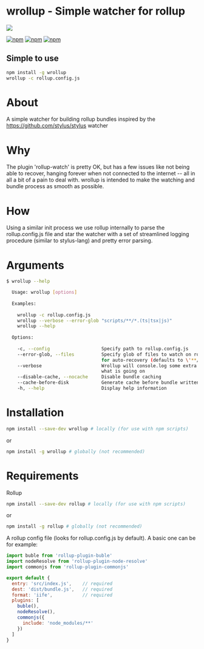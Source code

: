 # wrollup - Simple watcher for rollup

![](https://fat.gfycat.com/FelineAffectionateCockerspaniel.gif)

[![npm](https://img.shields.io/npm/v/wrollup.svg?maxAge=2592000)](https://www.npmjs.com/package/wrollup)
[![npm](https://img.shields.io/npm/dm/wrollup.svg?maxAge=2592000)](https://www.npmjs.com/package/wrollup)
[![npm](https://img.shields.io/npm/l/wrollup.svg?maxAge=2592000)](https://www.npmjs.com/package/wrollup)

## Simple to use
```bash
npm install -g wrollup
wrollup -c rollup.config.js
```

# About
A simple watcher for building rollup bundles inspired by the https://github.com/stylus/stylus watcher

# Why
The plugin 'rollup-watch' is pretty OK, but has a few issues like not being able to recover, hanging forever when not connected to the internet -- all in all a bit of a pain to deal with. wrollup is intended to make the watching and bundle process as smooth as possible.

# How
Using a similar init process we use rollup internally to parse the rollup.config.js file and star the watcher with a set of streamlined logging procedure (similar to stylus-lang) and pretty error parsing.

# Arguments
```bash
$ wrollup --help

  Usage: wrollup [options]
  
  Examples:
  
    wrollup -c rollup.config.js
    wrollup --verbose --error-glob "scripts/**/*.(ts|tsx|js)"
    wrollup --help
  
  Options:
  
    -c, --config                   Specify path to rollup.config.js
    --error-glob, --files          Specify glob of files to watch on rollup error/crash
                                   for auto-recovery (defaults to \'**/*.js*\')
    --verbose                      Wrollup will console.log some extra info of
                                   what is going on
    --disable-cache, --nocache     Disable bundle caching
    --cache-before-disk            Generate cache before bundle written to disk
    -h, --help                     Display help information
```

# Installation
```bash
npm install --save-dev wrollup # locally (for use with npm scripts)
```
or
```bash
npm install -g wrollup # globally (not recommended)
```

# Requirements
Rollup
```bash
npm install --save-dev rollup # locally (for use with npm scripts)
```
or
```bash
npm install -g rollup # globally (not recommended)
```

A rollup config file (looks for rollup.config.js by default). A basic one can be for example:
```js
import buble from 'rollup-plugin-buble'
import nodeResolve from 'rollup-plugin-node-resolve'
import commonjs from 'rollup-plugin-commonjs'

export default {
  entry: 'src/index.js',    // required
  dest: 'dist/bundle.js',   // required
  format: 'iife',           // required
  plugins: [
    buble(),
    nodeResolve(),
    commonjs({
      include: 'node_modules/**'
    })
  ]
}
```
